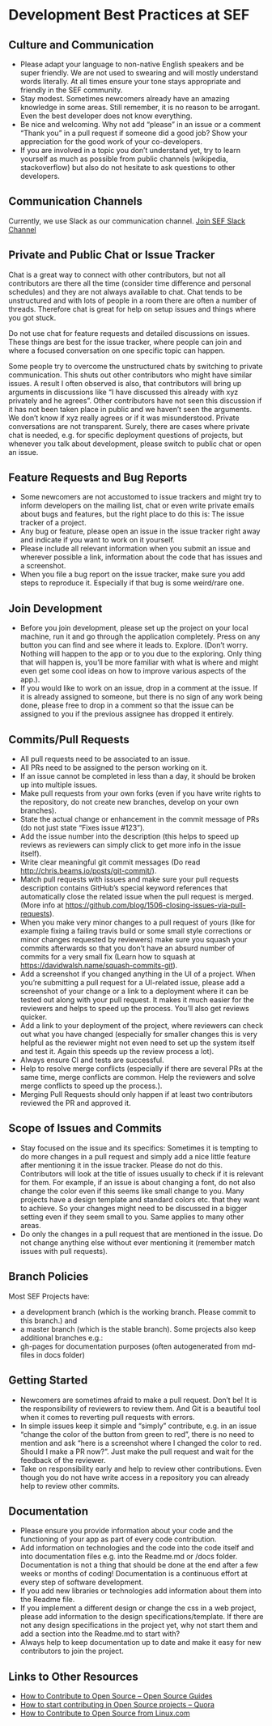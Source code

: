 #  Development Best Practices at SEF

##  Culture and Communication

- Please adapt your language to non-native English speakers and be super friendly. We are not used to swearing and will 
mostly understand words literally. At all times ensure your tone stays appropriate and friendly in the SEF 
community.
- Stay modest. Sometimes newcomers already have an amazing knowledge in some areas. Still remember, it is no reason to 
be arrogant. Even the best developer does not know everything.
- Be nice and welcoming. Why not add “please” in an issue or a comment “Thank you” in a pull request if someone did a 
good job? Show your appreciation for the good work of your co-developers.
- If you are involved in a topic you don’t understand yet, try to learn yourself as much as possible from public 
channels (wikipedia, stackoverflow) but also do not hesitate to ask questions to other developers.

## Communication Channels

Currently, we use Slack as our communication channel. [Join SEF Slack Channel](https://sefheadquarters.slack.com)


## Private and Public Chat or Issue Tracker

Chat is a great way to connect with other contributors, but not all contributors are there all the time (consider time 
difference and personal schedules) and they are not always available to chat. Chat tends to be unstructured and with 
lots of people in a room there are often a number of threads. Therefore chat is great for help on setup issues and 
things where you got stuck.

Do not use chat for feature requests and detailed discussions on issues. These things are best for the issue tracker, 
where people can join and where a focused conversation on one specific topic can happen.

Some people try to overcome the unstructured chats by switching to private communication. This shuts out other 
contributors who might have similar issues. A result I often observed is also, that contributors will bring up arguments
in discussions like “I have discussed this already with xyz privately and he agrees”. Other contributors have not seen 
this discussion if it has not been taken place in public and we haven’t seen the arguments. We don’t know if xyz really 
agrees or if it was misunderstood. Private conversations are not transparent. Surely, there are cases where private chat
is needed, e.g. for specific deployment questions of projects, but whenever you talk about development, please switch to
public chat or open an issue.

## Feature Requests and Bug Reports

- Some newcomers are not accustomed to issue trackers and might try to inform developers on the mailing list, chat or 
even write private emails about bugs and features, but the right place to do this is: The issue tracker of a project.
- Any bug or feature, please open an issue in the issue tracker right away and indicate if you want to work on it 
yourself.
- Please include all relevant information when you submit an issue and wherever possible a link, information about the 
code that has issues and a screenshot.
- When you file a bug report on the issue tracker, make sure you add steps to reproduce it. Especially if that bug is 
some weird/rare one.

## Join Development

- Before you join development, please set up the project on your local machine, run it and go through the application 
completely. Press on any button you can find and see where it leads to. Explore. (Don’t worry. Nothing will happen to 
the app or to you due to the exploring. Only thing that will happen is, you’ll be more familiar with what is where and 
might even get some cool ideas on how to improve various aspects of the app.).
- If you would like to work on an issue, drop in a comment at the issue. If it is already assigned to someone, but there 
is no sign of any work being done, please free to drop in a comment so that the issue can be assigned to you if the 
previous assignee has dropped it entirely.

## Commits/Pull Requests

- All pull requests need to be associated to an issue.
- All PRs need to be assigned to the person working on it.
- If an issue cannot be completed in less than a day, it should be broken up into multiple issues.
- Make pull requests from your own forks (even if you have write rights to the repository, do not create new branches, 
develop on your own branches).
- State the actual change or enhancement in the commit message of PRs (do not just state “Fixes issue #123”).
- Add the issue number into the description (this helps to speed up reviews as reviewers can simply click to get more 
info in the issue itself).
- Write clear meaningful git commit messages (Do read http://chris.beams.io/posts/git-commit/).
- Match pull requests with issues and make sure your pull requests description contains GitHub’s special keyword 
references that automatically close the related issue when the pull request is merged. (More info at 
https://github.com/blog/1506-closing-issues-via-pull-requests).
- When you make very minor changes to a pull request of yours (like for example fixing a failing travis build or some 
small style corrections or minor changes requested by reviewers) make sure you squash your commits afterwards so that 
you don’t have an absurd number of commits for a very small fix (Learn how to squash at 
https://davidwalsh.name/squash-commits-git).
- Add a screenshot if you changed anything in the UI of a project. When you’re submitting a pull request for a 
UI-related issue, please add a screenshot of your change or a link to a deployment where it can be tested out along 
with your pull request. It makes it much easier for the reviewers and helps to speed up the process. You’ll also get 
reviews quicker.
- Add a link to your deployment of the project, where reviewers can check out what you have changed (especially for 
smaller changes this is very helpful as the reviewer might not even need to set up the system itself and test it. 
Again this speeds up the review process a lot).
- Always ensure CI and tests are successful.
- Help to resolve merge conflicts (especially if there are several PRs at the same time, merge conflicts are common. 
Help the reviewers and solve merge conflicts to speed up the process.).
- Merging Pull Requests should only happen if at least two contributors reviewed the PR and approved it.

## Scope of Issues and Commits

- Stay focused on the issue and its specifics: Sometimes it is tempting to do more changes in a pull request and simply 
add a nice little feature after mentioning it in the issue tracker. Please do not do this. Contributors will look at the
title of issues usually to check if it is relevant for them. For example, if an issue is about changing a font, do not 
also change the color even if this seems like small change to you. Many projects have a design template and standard 
colors etc. that they want to achieve. So your changes might need to be discussed in a bigger setting even if they seem
small to you. Same applies to many other areas.
- Do only the changes in a pull request that are mentioned in the issue. Do not change anything else without ever
mentioning it (remember match issues with pull requests).

## Branch Policies

Most SEF Projects have:

- a development branch (which is the working branch. Please commit to this branch.) and
- a master branch (which is the stable branch).
Some projects also keep additional branches e.g.:
- gh-pages for documentation purposes (often autogenerated from md-files in docs folder)

## Getting Started

- Newcomers are sometimes afraid to make a pull request. Don’t be! It is the responsibility of reviewers to review them. 
And Git is a beautiful tool when it comes to reverting pull requests with errors.
- In simple issues keep it simple and “simply” contribute, e.g. in an issue “change the color of the button from green
to red”, there is no need to mention and ask “here is a screenshot where I changed the color to red. Should I make a PR
now?”. Just make the pull request and wait for the feedback of the reviewer.
- Take on responsibility early and help to review other contributions. Even though you do not have write access in a 
repository you can already help to review other commits.

## Documentation

- Please ensure you provide information about your code and the functioning of your app as part of every code 
contribution.
- Add information on technologies and the code into the code itself and into documentation files e.g. into the Readme.md
or /docs folder. Documentation is not a thing that should be done at the end after a few weeks or months of coding! 
Documentation is a continuous effort at every step of software development.
- If you add new libraries or technologies add information about them into the Readme file.
- If you implement a different design or change the css in a web project, please add information to the design 
specifications/template. If there are not any design specifications in the project yet, why not start them and add a 
section into the Readme.md to start with?
- Always help to keep documentation up to date and make it easy for new contributors to join the project.

## Links to Other Resources

- [How to Contribute to Open Source – Open Source Guides](https://opensource.guide/how-to-contribute/)
- [How to start contributing in Open Source projects – Quora
](https://www.quora.com/How-do-I-start-contributing-in-Open-Source-projects)
- [How to Contribute to Open Source from Linux.com](https://www.linux.com/news/how-contribute-open-source)
